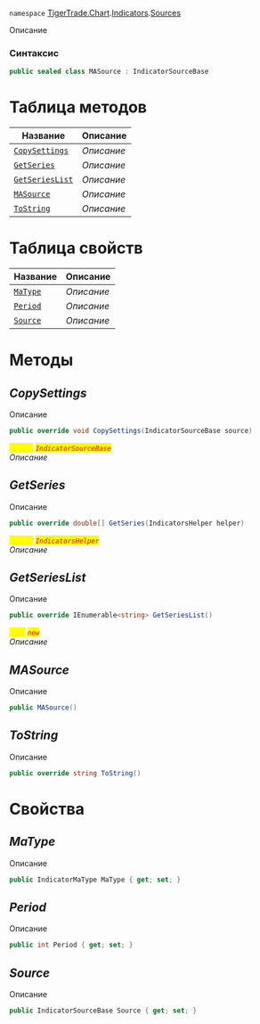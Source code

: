 
`namespace` [TigerTrade.Chart](../../../TigerTrade.Chart.md).[Indicators](../../../TigerTrade.Chart/Indicators.md).[Sources](../../../TigerTrade.Chart/Indicators/Sources.md)


Описание

### Синтаксис
```csharp
public sealed class MASource : IndicatorSourceBase
```


# Таблица методов
| Название | Описание |
| --- | --- |
| [`CopySettings`](./MASource.cs/Методы/CopySettings.md) | *Описание* |
| [`GetSeries`](./MASource.cs/Методы/GetSeries.md) | *Описание* |
| [`GetSeriesList`](./MASource.cs/Методы/GetSeriesList.md) | *Описание* |
| [`MASource`](./MASource.cs/Методы/MASource.md) | *Описание* |
| [`ToString`](./MASource.cs/Методы/ToString.md) | *Описание* |

# Таблица свойств
| Название | Описание |
| --- | --- |
| [`MaType`](./MASource.cs/Свойства/MaType.md) | *Описание* |
| [`Period`](./MASource.cs/Свойства/Period.md) | *Описание* |
| [`Source`](./MASource.cs/Свойства/Source.md) | *Описание* |





# Методы

## *CopySettings*
Описание

```csharp
public override void CopySettings(IndicatorSourceBase source)
```

<mark style="color:yellow;">`source`</mark> <mark style="color:red;">*`IndicatorSourceBase`*</mark>  
 *Описание*  



## *GetSeries*
Описание

```csharp
public override double[] GetSeries(IndicatorsHelper helper)
```
<mark style="color:yellow;">`helper`</mark> <mark style="color:red;">*`IndicatorsHelper`*</mark>  
 *Описание*  



## *GetSeriesList*
Описание

```csharp
public override IEnumerable<string> GetSeriesList()
```
<mark style="color:yellow;">`List`</mark> <mark style="color:red;">*`new`*</mark>  
 *Описание*  



## *MASource*
Описание

```csharp
public MASource()
```


## *ToString*
Описание

```csharp
public override string ToString()
```

# Свойства

## *MaType*
Описание

```csharp
public IndicatorMaType MaType { get; set; }
```

## *Period*
Описание

```csharp
public int Period { get; set; }
```

## *Source*
Описание

```csharp
public IndicatorSourceBase Source { get; set; }
```

